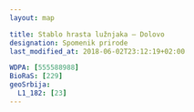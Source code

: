 ```yaml
---
layout: map

title: Stablo hrasta lužnjaka – Dolovo
designation: Spomenik prirode
last_modified_at: 2018-06-02T23:12:19+02:00

WDPA: [555588988]
BioRaS: [229]
geoSrbija:
  L1_182: [23]
---
```

